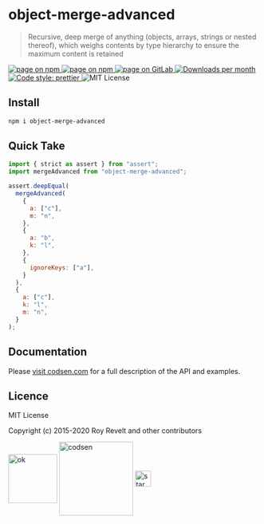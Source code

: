 # object-merge-advanced

> Recursive, deep merge of anything (objects, arrays, strings or nested thereof), which weighs contents by type hierarchy to ensure the maximum content is retained

<div class="package-badges">
  <a href="https://www.npmjs.com/package/object-merge-advanced" rel="nofollow noreferrer noopener">
    <img src="https://img.shields.io/badge/-npm-blue?style=flat-square" alt="page on npm">
  </a>
  <a href="https://codsen.com/os/object-merge-advanced" rel="nofollow noreferrer noopener">
    <img src="https://img.shields.io/badge/-Codsen-blue?style=flat-square" alt="page on npm">
  </a>
  <a href="https://gitlab.com/codsen/codsen/tree/master/packages/object-merge-advanced" rel="nofollow noreferrer noopener">
    <img src="https://img.shields.io/badge/-GitLab-blue?style=flat-square" alt="page on GitLab">
  </a>
  <a href="https://npmcharts.com/compare/object-merge-advanced?interval=30" rel="nofollow noreferrer noopener" target="_blank">
    <img src="https://img.shields.io/npm/dm/object-merge-advanced.svg?style=flat-square" alt="Downloads per month">
  </a>
  <a href="https://prettier.io" rel="nofollow noreferrer noopener" target="_blank">
    <img src="https://img.shields.io/badge/code_style-prettier-brightgreen.svg?style=flat-square" alt="Code style: prettier">
  </a>
  <img src="https://img.shields.io/badge/licence-MIT-brightgreen.svg?style=flat-square" alt="MIT License">
</div>

## Install

```bash
npm i object-merge-advanced
```

## Quick Take

```js
import { strict as assert } from "assert";
import mergeAdvanced from "object-merge-advanced";

assert.deepEqual(
  mergeAdvanced(
    {
      a: ["c"],
      m: "n",
    },
    {
      a: "b",
      k: "l",
    },
    {
      ignoreKeys: ["a"],
    }
  ),
  {
    a: ["c"],
    k: "l",
    m: "n",
  }
);
```

## Documentation

Please [visit codsen.com](https://codsen.com/os/object-merge-advanced/) for a full description of the API and examples.

## Licence

MIT License

Copyright (c) 2015-2020 Roy Revelt and other contributors

<img src="https://codsen.com/images/png-codsen-ok.png" width="98" alt="ok" align="center"> <img src="https://codsen.com/images/png-codsen-1.png" width="148" alt="codsen" align="center"> <img src="https://codsen.com/images/png-codsen-star-small.png" width="32" alt="star" align="center">
